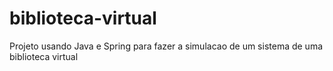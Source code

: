 # biblioteca-virtual
Projeto usando Java e Spring para fazer a simulacao de um sistema de uma biblioteca virtual
